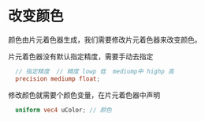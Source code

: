 # 改变颜色

颜色由片元着色器生成，我们需要修改片元着色器来改变颜色。


片元着色器没有默认指定精度，需要手动去指定

```glsl
  // 指定精度  // 精度 lowp 低  mediump中 highp 高
  precision mediump float;
```

修改颜色就需要个颜色变量，在片元着色器中声明

```glsl
  uniform vec4 uColor; // 颜色
```

